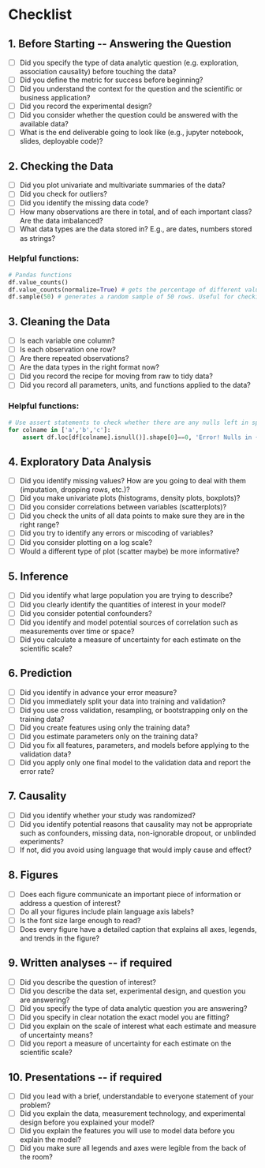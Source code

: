 # Checklist

## 1. Before Starting -- Answering the Question

- [ ] Did you specify the type of data analytic question (e.g. exploration, association causality) before touching the data?
- [ ] Did you define the metric for success before beginning?
- [ ] Did you understand the context for the question and the scientific or business application?
- [ ] Did you record the experimental design?
- [ ] Did you consider whether the question could be answered with the available data?
- [ ] What is the end deliverable going to look like (e.g., jupyter notebook, slides, deployable code)?

##  2. Checking the Data

- [ ] Did you plot univariate and multivariate summaries of the data?
- [ ] Did you check for outliers?
- [ ] Did you identify the missing data code?
- [ ] How many observations are there in total, and of each important class? Are the data imbalanced?
- [ ] What data types are the data stored in? E.g., are dates, numbers stored as strings?

### Helpful functions:
```python
# Pandas functions
df.value_counts()
df.value_counts(normalize=True) # gets the percentage of different value counts
df.sample(50) # generates a random sample of 50 rows. Useful for checking your own intuition about data
```

## 3. Cleaning the Data

- [ ] Is each variable one column?
- [ ] Is each observation one row?
- [ ] Are there repeated observations?
- [ ] Are the data types in the right format now?
- [ ] Did you record the recipe for moving from raw to tidy data?
- [ ] Did you record all parameters, units, and functions applied to the data?

### Helpful functions:
```python
# Use assert statements to check whether there are any nulls left in specified columns:
for colname in ['a','b','c']:
	assert df.loc[df[colname].isnull()].shape[0]==0, 'Error! Nulls in {}'.format(colname)
```

## 4. Exploratory Data Analysis

- [ ] Did you identify missing values? How are you going to deal with them (imputation, dropping rows, etc.)?
- [ ] Did you make univariate plots (histograms, density plots, boxplots)?
- [ ] Did you consider correlations between variables (scatterplots)?
- [ ] Did you check the units of all data points to make sure they are in the right range?
- [ ] Did you try to identify any errors or miscoding of variables?
- [ ] Did you consider plotting on a log scale?
- [ ] Would a different type of plot (scatter maybe) be more informative?

## 5. Inference

- [ ] Did you identify what large population you are trying to describe?
- [ ] Did you clearly identify the quantities of interest in your model?
- [ ] Did you consider potential confounders?
- [ ] Did you identify and model potential sources of correlation such as measurements over time or space?
- [ ] Did you calculate a measure of uncertainty for each estimate on the scientific scale?

## 6. Prediction

- [ ] Did you identify in advance your error measure?
- [ ] Did you immediately split your data into training and validation?
- [ ] Did you use cross validation, resampling, or bootstrapping only on the training data?
- [ ] Did you create features using only the training data?
- [ ] Did you estimate parameters only on the training data?
- [ ] Did you fix all features, parameters, and models before applying to the validation data?
- [ ] Did you apply only one final model to the validation data and report the error rate?

## 7. Causality

- [ ] Did you identify whether your study was randomized?
- [ ] Did you identify potential reasons that causality may not be appropriate such as confounders, missing data, non-ignorable dropout, or unblinded experiments?
- [ ] If not, did you avoid using language that would imply cause and effect?

## 8. Figures

- [ ] Does each figure communicate an important piece of information or address a question of interest?
- [ ] Do all your figures include plain language axis labels?
- [ ] Is the font size large enough to read?
- [ ] Does every figure have a detailed caption that explains all axes, legends, and trends in the figure?

## 9. Written analyses -- if required

- [ ] Did you describe the question of interest?
- [ ] Did you describe the data set, experimental design, and question you are answering?
- [ ] Did you specify the type of data analytic question you are answering?
- [ ] Did you specify in clear notation the exact model you are fitting?
- [ ] Did you explain on the scale of interest what each estimate and measure of uncertainty means?
- [ ] Did you report a measure of uncertainty for each estimate on the scientific scale?

## 10. Presentations -- if required

- [ ] Did you lead with a brief, understandable to everyone statement of your problem?
- [ ] Did you explain the data, measurement technology, and experimental design before you explained your model?
- [ ] Did you explain the features you will use to model data before you explain the model?
- [ ] Did you make sure all legends and axes were legible from the back of the room?
